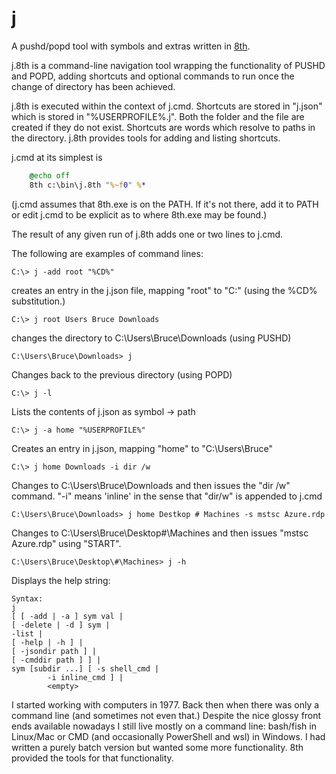 # j
A pushd/popd tool with symbols and extras written in [8th](https://8th-dev.com/).

j.8th is a command-line navigation tool wrapping the functionality of PUSHD and POPD, adding shortcuts and optional commands to run once the change of directory has been achieved.

j.8th is executed within the context of j.cmd. Shortcuts are stored in "j.json"  which is stored in "%USERPROFILE%\.j\". Both the folder and the file are created if they do not exist. Shortcuts are words which resolve to paths in the directory. j.8th provides tools for adding and listing shortcuts.

j.cmd at its simplest is
```cmd
	@echo off
	8th c:\bin\j.8th "%~f0" %*
```
(j.cmd assumes that 8th.exe is on the PATH. If it's not there, add it to PATH or edit j.cmd to be explicit as to where 8th.exe may be found.)

The result of any given run of j.8th adds one or two lines to j.cmd.

The following are examples of command lines:

	C:\> j -add root "%CD%"

creates an entry in the j.json file, mapping "root" to "C:\" (using the %CD% substitution.)
	
	C:\> j root Users Bruce Downloads

changes the directory to C:\Users\Bruce\Downloads (using PUSHD)
	
	C:\Users\Bruce\Downloads> j 

Changes back to the previous directory (using POPD)
	
	C:\> j -l 

Lists the contents of j.json as symbol -> path
		
	C:\> j -a home "%USERPROFILE%" 

Creates an entry in j.json, mapping "home" to "C:\Users\Bruce"
	
	C:\> j home Downloads -i dir /w

Changes to C:\Users\Bruce\Downloads and then issues the "dir /w" command. "-i" means 'inline' in the sense that "dir/w" is appended to j.cmd 
	 
	C:\Users\Bruce\Downloads> j home Destkop # Machines -s mstsc Azure.rdp

Changes to C:\Users\Bruce\Desktop\#\Machines and then issues "mstsc Azure.rdp" using "START".
	
	C:\Users\Bruce\Desktop\#\Machines> j -h

Displays the help string:
```
Syntax: 
j 
[ [ -add | -a ] sym val | 
[ -delete | -d ] sym | 
-list | 
[ -help | -h ] | 
[ -jsondir path ] | 
[ -cmddir path ] ] | 
sym [subdir ...] [ -s shell_cmd | 
		-i inline_cmd ] | 
		<empty>
```
I started working with computers in 1977. Back then when there was only a command line (and sometimes not even that.) Despite the nice glossy front ends available nowadays I still live mostly on a command line: bash/fish in Linux/Mac or CMD (and occasionally PowerShell and wsl) in Windows. I had written a purely batch version but wanted some more functionality. 8th provided the tools for that functionality.
